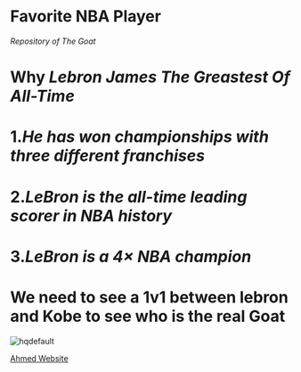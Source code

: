 # Favorite NBA Player
 *Repository of The Goat*
# Why *Lebron James The Greastest Of All-Time*
# 1.*He has won championships with three different franchises*
# 2.*LeBron is the **all-time leading scorer** in NBA history*
# 3.*LeBron is a 4× NBA champion*
# We need to see a 1v1 between lebron and Kobe to see who is the real **Goat**
![hqdefault](https://github.com/Ahmedm223/Favorite-NBA-Player/assets/142946184/e954796b-10ec-4517-a37b-c2733f751bc9)

[Ahmed Website](https://ahmedm223.github.io/Favorite-NBA-Player/)
